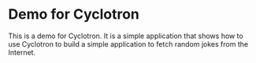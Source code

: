 # Demo for Cyclotron

This is a demo for Cyclotron. It is a simple application that shows how to use Cyclotron to build a simple application to fetch random jokes from the Internet.